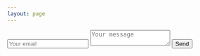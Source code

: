 ```yaml
---
layout: page
---
```


<section class="story-background cf">
	<div class="story cf">

<div class="contact-form">
<form method="POST" action="http://formspree.io/office@jonahlevi.co">
  <input type="email" name="email" placeholder="Your email">
  <textarea name="message" placeholder="Your message"></textarea>
  <button type="submit">Send</button>
</form>
</div>


</div>
</section>